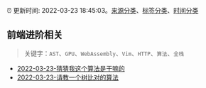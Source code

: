 :alarm_clock: 更新时间: 2022-03-23 18:45:03。[来源分类](../README.md)、[标签分类](../TAGS.md)、[时间分类](../TIMELINE.md)

## 前端进阶相关


> 关键字：`AST`、`GPU`、`WebAssembly`、`Vim`、`HTTP`、`算法`、`全栈`



- [2022-03-23-猜猜我这个算法是干嘛的](https://www.v2ex.com/t/842476) 
- [2022-03-23-请教一个树比对的算法](https://www.v2ex.com/t/842472) 
